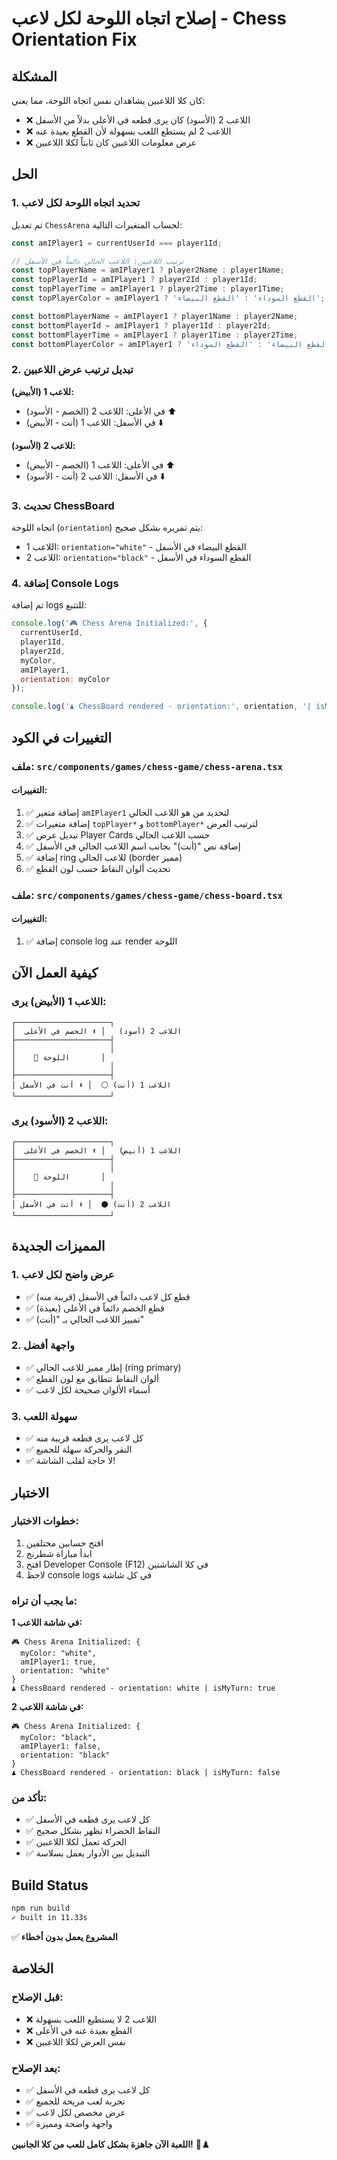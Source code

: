 # إصلاح اتجاه اللوحة لكل لاعب - Chess Orientation Fix

## المشكلة

كان كلا اللاعبين يشاهدان نفس اتجاه اللوحة، مما يعني:
- ❌ اللاعب 2 (الأسود) كان يرى قطعه في الأعلى بدلاً من الأسفل
- ❌ اللاعب 2 لم يستطع اللعب بسهولة لأن القطع بعيدة عنه
- ❌ عرض معلومات اللاعبين كان ثابتاً لكلا اللاعبين

## الحل

### 1. تحديد اتجاه اللوحة لكل لاعب

تم تعديل `ChessArena` لحساب المتغيرات التالية:

```typescript
const amIPlayer1 = currentUserId === player1Id;

// ترتيب اللاعبين: اللاعب الحالي دائماً في الأسفل
const topPlayerName = amIPlayer1 ? player2Name : player1Name;
const topPlayerId = amIPlayer1 ? player2Id : player1Id;
const topPlayerTime = amIPlayer1 ? player2Time : player1Time;
const topPlayerColor = amIPlayer1 ? 'القطع السوداء' : 'القطع البيضاء';

const bottomPlayerName = amIPlayer1 ? player1Name : player2Name;
const bottomPlayerId = amIPlayer1 ? player1Id : player2Id;
const bottomPlayerTime = amIPlayer1 ? player1Time : player2Time;
const bottomPlayerColor = amIPlayer1 ? 'القطع البيضاء' : 'القطع السوداء';
```

### 2. تبديل ترتيب عرض اللاعبين

**للاعب 1 (الأبيض):**
- في الأعلى: اللاعب 2 (الخصم - الأسود) ⬆️
- في الأسفل: اللاعب 1 (أنت - الأبيض) ⬇️

**للاعب 2 (الأسود):**
- في الأعلى: اللاعب 1 (الخصم - الأبيض) ⬆️
- في الأسفل: اللاعب 2 (أنت - الأسود) ⬇️

### 3. تحديث ChessBoard

اتجاه اللوحة (`orientation`) يتم تمريره بشكل صحيح:
- اللاعب 1: `orientation="white"` - القطع البيضاء في الأسفل
- اللاعب 2: `orientation="black"` - القطع السوداء في الأسفل

### 4. إضافة Console Logs

تم إضافة logs للتتبع:

```javascript
console.log('🎮 Chess Arena Initialized:', {
  currentUserId,
  player1Id,
  player2Id,
  myColor,
  amIPlayer1,
  orientation: myColor
});

console.log('♟️ ChessBoard rendered - orientation:', orientation, '| isMyTurn:', isMyTurn);
```

## التغييرات في الكود

### ملف: `src/components/games/chess-game/chess-arena.tsx`

#### التغييرات:
1. ✅ إضافة متغير `amIPlayer1` لتحديد من هو اللاعب الحالي
2. ✅ إضافة متغيرات `topPlayer*` و `bottomPlayer*` لترتيب العرض
3. ✅ تبديل عرض Player Cards حسب اللاعب الحالي
4. ✅ إضافة نص "(أنت)" بجانب اسم اللاعب الحالي في الأسفل
5. ✅ إضافة ring للاعب الحالي (border مميز)
6. ✅ تحديث ألوان النقاط حسب لون القطع

### ملف: `src/components/games/chess-game/chess-board.tsx`

#### التغييرات:
1. ✅ إضافة console log عند render اللوحة

## كيفية العمل الآن

### اللاعب 1 (الأبيض) يرى:
```
┌─────────────────────┐
│  اللاعب 2 (أسود)   │ ⬆️ الخصم في الأعلى
├─────────────────────┤
│                     │
│    🎯 اللوحة       │
│                     │
├─────────────────────┤
│ اللاعب 1 (أنت) ⚪  │ ⬇️ أنت في الأسفل
└─────────────────────┘
```

### اللاعب 2 (الأسود) يرى:
```
┌─────────────────────┐
│  اللاعب 1 (أبيض)   │ ⬆️ الخصم في الأعلى
├─────────────────────┤
│                     │
│    🎯 اللوحة       │
│                     │
├─────────────────────┤
│ اللاعب 2 (أنت) ⚫  │ ⬇️ أنت في الأسفل
└─────────────────────┘
```

## المميزات الجديدة

### 1. عرض واضح لكل لاعب
- ✅ قطع كل لاعب دائماً في الأسفل (قريبة منه)
- ✅ قطع الخصم دائماً في الأعلى (بعيدة)
- ✅ تمييز اللاعب الحالي بـ "(أنت)"

### 2. واجهة أفضل
- ✅ إطار مميز للاعب الحالي (ring primary)
- ✅ ألوان النقاط تتطابق مع لون القطع
- ✅ أسماء الألوان صحيحة لكل لاعب

### 3. سهولة اللعب
- ✅ كل لاعب يرى قطعه قريبة منه
- ✅ النقر والحركة سهلة للجميع
- ✅ لا حاجة لقلب الشاشة!

## الاختبار

### خطوات الاختبار:
1. افتح حسابين مختلفين
2. ابدأ مباراة شطرنج
3. افتح Developer Console (F12) في كلا الشاشتين
4. لاحظ console logs في كل شاشة

### ما يجب أن تراه:

**في شاشة اللاعب 1:**
```
🎮 Chess Arena Initialized: {
  myColor: "white",
  amIPlayer1: true,
  orientation: "white"
}
♟️ ChessBoard rendered - orientation: white | isMyTurn: true
```

**في شاشة اللاعب 2:**
```
🎮 Chess Arena Initialized: {
  myColor: "black",
  amIPlayer1: false,
  orientation: "black"
}
♟️ ChessBoard rendered - orientation: black | isMyTurn: false
```

### تأكد من:
- ✅ كل لاعب يرى قطعه في الأسفل
- ✅ النقاط الخضراء تظهر بشكل صحيح
- ✅ الحركة تعمل لكلا اللاعبين
- ✅ التبديل بين الأدوار يعمل بسلاسة

## Build Status

```bash
npm run build
✓ built in 11.33s
```

✅ **المشروع يعمل بدون أخطاء**

## الخلاصة

### قبل الإصلاح:
- ❌ اللاعب 2 لا يستطيع اللعب بسهولة
- ❌ القطع بعيدة عنه في الأعلى
- ❌ نفس العرض لكلا اللاعبين

### بعد الإصلاح:
- ✅ كل لاعب يرى قطعه في الأسفل
- ✅ تجربة لعب مريحة للجميع
- ✅ عرض مخصص لكل لاعب
- ✅ واجهة واضحة ومميزة

**اللعبة الآن جاهزة بشكل كامل للعب من كلا الجانبين!** 🎉♟️
